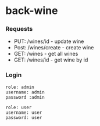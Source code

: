 # back-wine

### Requests

- PUT: /wines/id - update wine
- Post: /wines/create - create wine
- GET: /wines - get all wines
- GET: /wines/id - get wine by id

### Login
    role: admin
    username: admin
    password :admin

    role: user
    username: user
    password: user